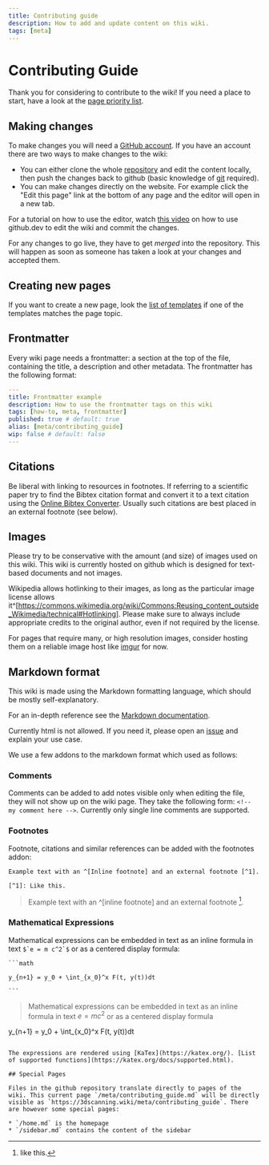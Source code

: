 ```yaml
---
title: Contributing guide
description: How to add and update content on this wiki.
tags: [meta]
---
```


# Contributing Guide


Thank you for considering to contribute to the wiki! If you need a place to start, have a look at the [page priority list](page_priority.md).

## Making changes

To make changes you will need a [GitHub account](https://github.com/join). If you have an account there are two ways to make changes to the wiki:
* You can either clone the whole [repository](https://github.com/3dscanningwiki/3dscanningwiki.github.io/) and edit the content locally, then push the changes back to github (basic knowledge of [git](https://git-scm.com/) required).
* You can make changes directly on the website. For example click the "Edit this page" link at the bottom of any page and the editor will open in a new tab. 

For a tutorial on how to use the editor, watch [this video](https://www.youtube.com/watch?v=gANADdb_cs0&start=119&end=250) on how to use github.dev to edit the wiki and commit the changes.

For any changes to go live, they have to get *merged* into the repository. This will happen as soon as someone has taken a look at your changes and accepted them.

## Creating new pages

If you want to create a new page, look the [list of templates](template.md) if one of the templates matches the page topic.

## Frontmatter

Every wiki page needs a frontmatter: a section at the top of the file, containing the title, a description and other metadata. The frontmatter has the following format:

```yaml
---
title: Frontmatter example
description: How to use the frontmatter tags on this wiki
tags: [how-to, meta, frontmatter]
published: true # default: true
alias: [meta/contributing_guide]
wip: false # default: false
---
```

## Citations

Be liberal with linking to resources in footnotes. If referring to a scientific paper try to find the Bibtex citation format and convert it to a text citation using the [Online Bibtex Converter](https://asouqi.github.io/bibtex-converter/). Usually such citations are best placed in an external footnote (see below).

## Images

Please try to be conservative with the amount (and size) of images used on this wiki. This wiki is currently hosted on github which is designed for text-based documents and not images.

Wikipedia allows hotlinking to their images, as long as the particular image license allows it^[https://commons.wikimedia.org/wiki/Commons:Reusing_content_outside_Wikimedia/technical#Hotlinking]. Please make sure to always include appropriate credits to the original author, even if not required by the license.

For pages that require many, or high resolution images, consider hosting them on a reliable image host like [imgur](https://imgur.com/upload) for now.


## Markdown format

This wiki is made using the Markdown formatting language, which should be mostly self-explanatory.

For an in-depth reference see the [Markdown documentation](https://docs.github.com/en/get-started/writing-on-github/getting-started-with-writing-and-formatting-on-github/basic-writing-and-formatting-syntax).

Currently html is not allowed. If you need it, please open an [issue](https://github.com/3dscanningwiki/Wiki-website/issues/new) and explain your use case.

We use a few addons to the markdown format which used as follows: 
### Comments

Comments can be added to add notes visible only when editing the file, they will not show up on the wiki page. They take the following form:
`<!-- my comment here -->`. Currently only single line comments are supported.

### Footnotes

Footnote, citations and similar references can be added with the footnotes addon:

```
Example text with an ^[Inline footnote] and an external footnote [^1].

[^1]: Like this.
```

> Example text with an ^[inline footnote] and an external footnote [^1].

[^1]: like this.

### Mathematical Expressions

Mathematical expressions can be embedded in text as an inline formula in text ``$`e = m c^2`$`` or as a centered display formula:
    
    ```math

    y_{n+1} = y_0 + \int_{x_0}^x F(t, y(t))dt

    ```

> Mathematical expressions can be embedded in text as an inline formula in text $`e = m c^2`$ or as a centered display formula 
> ```math
y_{n+1} = y_0 + \int_{x_0}^x F(t, y(t))dt
```

The expressions are rendered using [KaTex](https://katex.org/). [List of supported functions](https://katex.org/docs/supported.html).

## Special Pages

Files in the github repository translate directly to pages of the wiki. This current page `/meta/contributing_guide.md` will be directly visible as `https://3dscanning.wiki/meta/contributing_guide`. There are however some special pages:

* `/home.md` is the homepage
* `/sidebar.md` contains the content of the sidebar